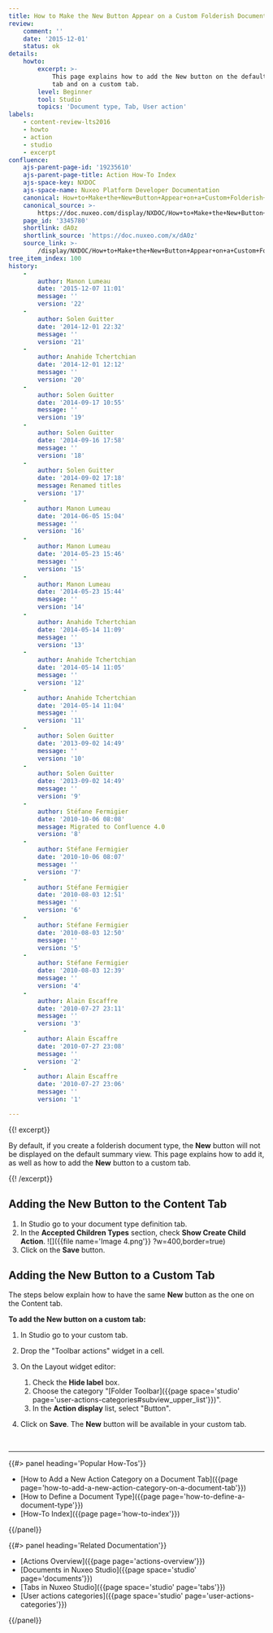 ```yaml
---
title: How to Make the New Button Appear on a Custom Folderish Document
review:
    comment: ''
    date: '2015-12-01'
    status: ok
details:
    howto:
        excerpt: >-
            This page explains how to add the New button on the default Content
            tab and on a custom tab.  
        level: Beginner
        tool: Studio
        topics: 'Document type, Tab, User action'
labels:
    - content-review-lts2016
    - howto
    - action
    - studio
    - excerpt
confluence:
    ajs-parent-page-id: '19235610'
    ajs-parent-page-title: Action How-To Index
    ajs-space-key: NXDOC
    ajs-space-name: Nuxeo Platform Developer Documentation
    canonical: How+to+Make+the+New+Button+Appear+on+a+Custom+Folderish+Document
    canonical_source: >-
        https://doc.nuxeo.com/display/NXDOC/How+to+Make+the+New+Button+Appear+on+a+Custom+Folderish+Document
    page_id: '3345780'
    shortlink: dA0z
    shortlink_source: 'https://doc.nuxeo.com/x/dA0z'
    source_link: >-
        /display/NXDOC/How+to+Make+the+New+Button+Appear+on+a+Custom+Folderish+Document
tree_item_index: 100
history:
    -
        author: Manon Lumeau
        date: '2015-12-07 11:01'
        message: ''
        version: '22'
    -
        author: Solen Guitter
        date: '2014-12-01 22:32'
        message: ''
        version: '21'
    -
        author: Anahide Tchertchian
        date: '2014-12-01 12:12'
        message: ''
        version: '20'
    -
        author: Solen Guitter
        date: '2014-09-17 10:55'
        message: ''
        version: '19'
    -
        author: Solen Guitter
        date: '2014-09-16 17:58'
        message: ''
        version: '18'
    -
        author: Solen Guitter
        date: '2014-09-02 17:18'
        message: Renamed titles
        version: '17'
    -
        author: Manon Lumeau
        date: '2014-06-05 15:04'
        message: ''
        version: '16'
    -
        author: Manon Lumeau
        date: '2014-05-23 15:46'
        message: ''
        version: '15'
    -
        author: Manon Lumeau
        date: '2014-05-23 15:44'
        message: ''
        version: '14'
    -
        author: Anahide Tchertchian
        date: '2014-05-14 11:09'
        message: ''
        version: '13'
    -
        author: Anahide Tchertchian
        date: '2014-05-14 11:05'
        message: ''
        version: '12'
    -
        author: Anahide Tchertchian
        date: '2014-05-14 11:04'
        message: ''
        version: '11'
    -
        author: Solen Guitter
        date: '2013-09-02 14:49'
        message: ''
        version: '10'
    -
        author: Solen Guitter
        date: '2013-09-02 14:49'
        message: ''
        version: '9'
    -
        author: Stéfane Fermigier
        date: '2010-10-06 08:08'
        message: Migrated to Confluence 4.0
        version: '8'
    -
        author: Stéfane Fermigier
        date: '2010-10-06 08:07'
        message: ''
        version: '7'
    -
        author: Stéfane Fermigier
        date: '2010-08-03 12:51'
        message: ''
        version: '6'
    -
        author: Stéfane Fermigier
        date: '2010-08-03 12:50'
        message: ''
        version: '5'
    -
        author: Stéfane Fermigier
        date: '2010-08-03 12:39'
        message: ''
        version: '4'
    -
        author: Alain Escaffre
        date: '2010-07-27 23:11'
        message: ''
        version: '3'
    -
        author: Alain Escaffre
        date: '2010-07-27 23:08'
        message: ''
        version: '2'
    -
        author: Alain Escaffre
        date: '2010-07-27 23:06'
        message: ''
        version: '1'

---
```

{{! excerpt}}

By default, if you create a folderish document type, the **New** button will not be displayed on the default summary view. This page explains how to add it, as well as how to add the **New** button to a custom tab.&nbsp;

{{! /excerpt}}

## Adding the New&nbsp;Button to the Content Tab

1.  In Studio go to your document type definition tab.
2.  In the **Accepted Children Types** section, check **Show Create Child Action**.
    ![]({{file name='Image 4.png'}} ?w=400,border=true)
3.  Click on the **Save** button.

## Adding the New Button to a Custom Tab

The steps below explain how to have the same **New** button as the one on the Content tab.

**To add the New button on a custom tab:**

1.  In Studio go to your custom tab.
2.  Drop the "Toolbar actions" widget in a cell.
3.  On the Layout widget editor:

    1.  Check the **Hide label** box.
    2.  Choose the category "[Folder Toolbar]({{page space='studio' page='user-actions-categories#subview_upper_list'}})".&nbsp;
    3.  In the **Action display** list, select "Button".
4.  Click on **Save**.
    The **New** button will be available in your custom tab.

&nbsp;

* * *

<div class="row" data-equalizer data-equalize-on="medium"><div class="column medium-6">{{#> panel heading='Popular How-Tos'}}

*   [How to Add a New Action Category on a Document Tab]({{page page='how-to-add-a-new-action-category-on-a-document-tab'}})
*   [How to Define a Document Type]({{page page='how-to-define-a-document-type'}})
*   [How-To Index]({{page page='how-to-index'}})

{{/panel}}</div><div class="column medium-6">{{#> panel heading='Related Documentation'}}

*   [Actions Overview]({{page page='actions-overview'}})
*   [Documents in Nuxeo Studio]({{page space='studio' page='documents'}})
*   [Tabs in Nuxeo Studio]({{page space='studio' page='tabs'}})
*   [User actions categories]({{page space='studio' page='user-actions-categories'}})

{{/panel}}</div></div>
